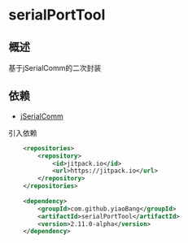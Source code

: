 # serialPortTool

## 概述

基于jSerialComm的二次封装

## 依赖

- [jSerialComm](https://github.com/Fazecast/jSerialComm)

引入依赖

```xml
	<repositories>
		<repository>
		    <id>jitpack.io</id>
		    <url>https://jitpack.io</url>
		</repository>
	</repositories>
	
	<dependency>
	    <groupId>com.github.yiaoBang</groupId>
	    <artifactId>serialPortTool</artifactId>
	    <version>2.11.0-alpha</version>
	</dependency>
```

